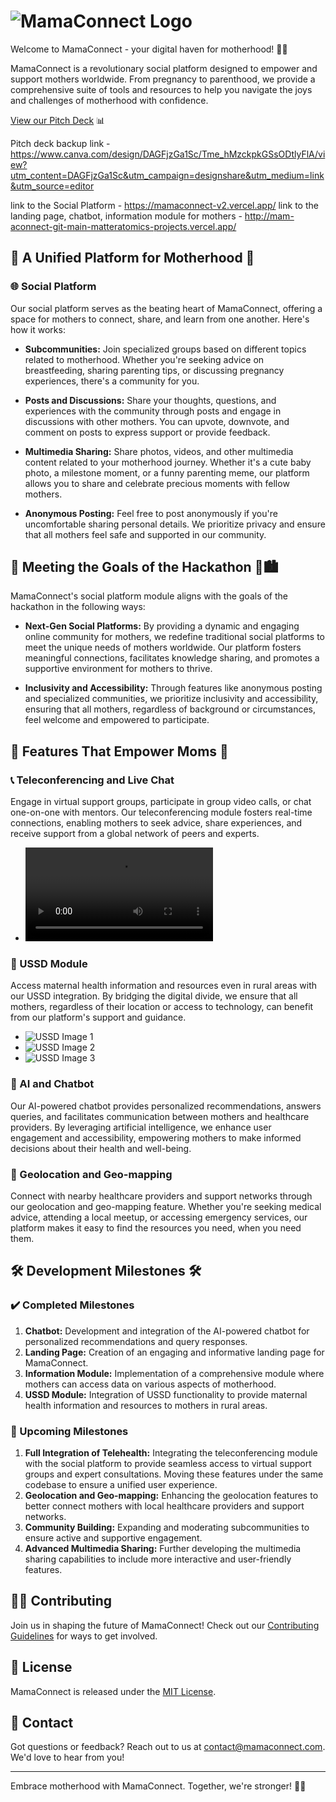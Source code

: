 # ![MamaConnect Logo](https://github.com/introvertisaac/mamaconnect-v2/raw/main/public/logo.jpeg)

Welcome to MamaConnect - your digital haven for motherhood! 🤱💬

MamaConnect is a revolutionary social platform designed to empower and support mothers worldwide. From pregnancy to parenthood, we provide a comprehensive suite of tools and resources to help you navigate the joys and challenges of motherhood with confidence.

[View our Pitch Deck]([https://github.com/introvertisaac/mamaconnect-v2/blob/main/pitchdeck/MamaConnect_Pitch_Deck.pdf](https://www.canva.com/design/DAGFjzGa1Sc/Tme_hMzckpkGSsODtlyFlA/view?utm_content=DAGFjzGa1Sc&utm_campaign=designshare&utm_medium=link&utm_source=editor)) 📊

Pitch deck backup link - https://www.canva.com/design/DAGFjzGa1Sc/Tme_hMzckpkGSsODtlyFlA/view?utm_content=DAGFjzGa1Sc&utm_campaign=designshare&utm_medium=link&utm_source=editor

link to the Social Platform - https://mamaconnect-v2.vercel.app/
link to the landing page, chatbot, information module for mothers - http://mam-aconnect-git-main-matteratomics-projects.vercel.app/

## 🌟 A Unified Platform for Motherhood 🌟

### 🌐 Social Platform
Our social platform serves as the beating heart of MamaConnect, offering a space for mothers to connect, share, and learn from one another. Here's how it works:

- **Subcommunities:** Join specialized groups based on different topics related to motherhood. Whether you're seeking advice on breastfeeding, sharing parenting tips, or discussing pregnancy experiences, there's a community for you.

- **Posts and Discussions:** Share your thoughts, questions, and experiences with the community through posts and engage in discussions with other mothers. You can upvote, downvote, and comment on posts to express support or provide feedback.

- **Multimedia Sharing:** Share photos, videos, and other multimedia content related to your motherhood journey. Whether it's a cute baby photo, a milestone moment, or a funny parenting meme, our platform allows you to share and celebrate precious moments with fellow mothers.

- **Anonymous Posting:** Feel free to post anonymously if you're uncomfortable sharing personal details. We prioritize privacy and ensure that all mothers feel safe and supported in our community.

## 🚀 Meeting the Goals of the Hackathon 🤖🏙️

MamaConnect's social platform module aligns with the goals of the hackathon in the following ways:

- **Next-Gen Social Platforms:** By providing a dynamic and engaging online community for mothers, we redefine traditional social platforms to meet the unique needs of mothers worldwide. Our platform fosters meaningful connections, facilitates knowledge sharing, and promotes a supportive environment for mothers to thrive.

- **Inclusivity and Accessibility:** Through features like anonymous posting and specialized communities, we prioritize inclusivity and accessibility, ensuring that all mothers, regardless of background or circumstances, feel welcome and empowered to participate.

## 🌱 Features That Empower Moms 🌱

### 📞 Teleconferencing and Live Chat
Engage in virtual support groups, participate in group video calls, or chat one-on-one with mentors. Our teleconferencing module fosters real-time connections, enabling mothers to seek advice, share experiences, and receive support from a global network of peers and experts.
- ![Teleconferencing Video Placeholder](https://github.com/introvertisaac/mamaconnect-v2/raw/main/intros/zahara-intro.mp4)

### 📲 USSD Module
Access maternal health information and resources even in rural areas with our USSD integration. By bridging the digital divide, we ensure that all mothers, regardless of their location or access to technology, can benefit from our platform's support and guidance.
- ![USSD Image 1](https://github.com/introvertisaac/mamaconnect-v2/raw/main/ussd-images/WhatsApp%20Image%202024-05-17%20at%2012.32.16%20(1).jpeg)
- ![USSD Image 2](https://github.com/introvertisaac/mamaconnect-v2/raw/main/ussd-images/WhatsApp%20Image%202024-05-17%20at%2012.32.19%20(2).jpeg)
- ![USSD Image 3](https://github.com/introvertisaac/mamaconnect-v2/raw/main/ussd-images/WhatsApp%20Image%202024-05-17%20at%2012.32.16%20(2).jpeg)

### 🤖 AI and Chatbot
Our AI-powered chatbot provides personalized recommendations, answers queries, and facilitates communication between mothers and healthcare providers. By leveraging artificial intelligence, we enhance user engagement and accessibility, empowering mothers to make informed decisions about their health and well-being.

### 📍 Geolocation and Geo-mapping
Connect with nearby healthcare providers and support networks through our geolocation and geo-mapping feature. Whether you're seeking medical advice, attending a local meetup, or accessing emergency services, our platform makes it easy to find the resources you need, when you need them.

## 🛠️ Development Milestones 🛠️

### ✔️ Completed Milestones

1. **Chatbot:** Development and integration of the AI-powered chatbot for personalized recommendations and query responses.
2. **Landing Page:** Creation of an engaging and informative landing page for MamaConnect.
3. **Information Module:** Implementation of a comprehensive module where mothers can access data on various aspects of motherhood.
4. **USSD Module:** Integration of USSD functionality to provide maternal health information and resources to mothers in rural areas.

### 🚧 Upcoming Milestones

1. **Full Integration of Telehealth:** Integrating the teleconferencing module with the social platform to provide seamless access to virtual support groups and expert consultations. Moving these features under the same codebase to ensure a unified user experience.
2. **Geolocation and Geo-mapping:** Enhancing the geolocation features to better connect mothers with local healthcare providers and support networks.
3. **Community Building:** Expanding and moderating subcommunities to ensure active and supportive engagement.
4. **Advanced Multimedia Sharing:** Further developing the multimedia sharing capabilities to include more interactive and user-friendly features.

## 👩‍💻 Contributing

Join us in shaping the future of MamaConnect! Check out our [Contributing Guidelines](CONTRIBUTING.md) for ways to get involved.

## 📜 License

MamaConnect is released under the [MIT License](LICENSE).

## 📧 Contact

Got questions or feedback? Reach out to us at [contact@mamaconnect.com](mailto:contact@mamaconnect.com). We'd love to hear from you!

---

Embrace motherhood with MamaConnect. Together, we're stronger! 💖✨
